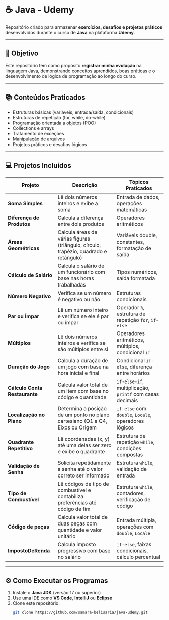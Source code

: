 # ☕ Java - Udemy

Repositório criado para armazenar **exercícios, desafios e projetos práticos** desenvolvidos durante o curso de **Java** na plataforma **Udemy**.

---

## 🎯 Objetivo

Este repositório tem como propósito **registrar minha evolução** na linguagem Java, demonstrando conceitos aprendidos, boas práticas e o desenvolvimento de lógica de programação ao longo do curso.

---

## 📚 Conteúdos Praticados

- Estruturas básicas (variáveis, entrada/saída, condicionais)
- Estruturas de repetição (for, while, do-while)
- Programação orientada a objetos (POO)
- Collections e arrays
- Tratamento de exceções
- Manipulação de arquivos
- Projetos práticos e desafios lógicos

---

## 💻 Projetos Incluídos

| Projeto | Descrição | Tópicos Praticados |
|----------|------------|--------------------|
| **Soma Simples** | Lê dois números inteiros e exibe a soma | Entrada de dados, operações matemáticas |
| **Diferença de Produtos** | Calcula a diferença entre dois produtos | Operadores aritméticos |
| **Áreas Geométricas** | Calcula áreas de várias figuras (triângulo, círculo, trapézio, quadrado e retângulo) | Variáveis double, constantes, formatação de saída |
| **Cálculo de Salário** | Calcula o salário de um funcionário com base nas horas trabalhadas | Tipos numéricos, saída formatada |
| **Número Negativo** | Verifica se um número é negativo ou não | Estruturas condicionais |
| **Par ou Ímpar** | Lê um número inteiro e verifica se ele é par ou ímpar | Operador `%`, estrutura de repetição `for`, `if-else` |
| **Múltiplos** | Lê dois números inteiros e verifica se são múltiplos entre si |  Operadores aritméticos, múltiplos, condicional `if` |
| **Duração do Jogo** | Calcula a duração de um jogo com base na hora inicial e final | Condicional `if-else`, diferença entre horários |
| **Cálculo Conta Restaurante** | Calcula valor total de um item com base no código e quantidade | `if-else-if`, multiplicação, `printf` com casas decimais| 
| **Localização no Plano** | Determina a posição de um ponto no plano cartesiano (Q1 a Q4, Eixos ou Origem | `if-else` com `double`, `Locale`, operadores lógicos |
| **Quadrante Repetitivo** | Lê coordenadas (x, y) até uma delas ser zero e exibe o quadrante | Estrutura de repetição `while`, condições compostas | 
| **Validação de Senha** | Solicita repetidamente a senha até o valor correto ser informado | Estrutura `while`, validação de entrada |
| **Tipo de Combustível** | Lê códigos de tipo de combustível e contabiliza preferências até código de fim | Estrutura `while`, contadores, verificação de código | 
| **Código de peças** | Calcula valor total de duas peças com quantidade e valor unitário | Entrada múltipla, operações com `double`, `Locale` |
| **ImpostoDeRenda** | Calcula imposto progressivo com base no salário | `if-else`, faixas condicionais, cálculo percentual |

---

## ⚙️ Como Executar os Programas

1. Instale o **Java JDK** (versão 17 ou superior)
2. Use uma IDE como **VS Code**, **IntelliJ** ou **Eclipse**
3. Clone este repositório:
   ```bash
   git clone https://github.com/samara-belisaria/java-udemy.git

